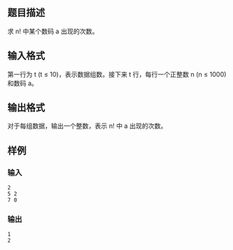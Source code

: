 
## 题目描述
求 n! 中某个数码 a 出现的次数。

## 输入格式
第一行为 t (t ≤ 10)，表示数据组数。接下来 t 行，每行一个正整数 n (n ≤ 1000) 和数码 a。

## 输出格式
对于每组数据，输出一个整数，表示 n! 中 a 出现的次数。

## 样例
### 输入
```
2
5 2
7 0
```
### 输出
```
1
2
```
